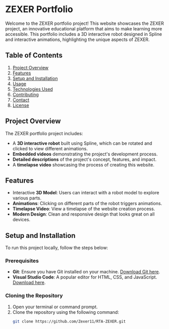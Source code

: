 # ZEXER Portfolio

Welcome to the ZEXER portfolio project! This website showcases the ZEXER project, an innovative educational platform that aims to make learning more accessible. This portfolio includes a 3D interactive robot designed in Spline and interactive animations, highlighting the unique aspects of ZEXER.

## Table of Contents
1. [Project Overview](#project-overview)
2. [Features](#features)
3. [Setup and Installation](#setup-and-installation)
4. [Usage](#usage)
5. [Technologies Used](#technologies-used)
6. [Contributing](#contributing)
7. [Contact](#contact)
8. [License](#license)

## Project Overview

The ZEXER portfolio project includes:
- A **3D interactive robot** built using Spline, which can be rotated and clicked to view different animations.
- **Embedded videos** demonstrating the project's development process.
- **Detailed descriptions** of the project's concept, features, and impact.
- A **timelapse video** showcasing the process of creating this website.

## Features
- Interactive **3D Model**: Users can interact with a robot model to explore various parts.
- **Animations**: Clicking on different parts of the robot triggers animations.
- **Timelapse Video**: View a timelapse of the website creation process.
- **Modern Design**: Clean and responsive design that looks great on all devices.

## Setup and Installation

To run this project locally, follow the steps below:

### Prerequisites
- **Git**: Ensure you have Git installed on your machine. [Download Git here](https://git-scm.com/downloads).
- **Visual Studio Code**: A popular editor for HTML, CSS, and JavaScript. [Download here](https://code.visualstudio.com/).

### Cloning the Repository
1. Open your terminal or command prompt.
2. Clone the repository using the following command:
   ```bash
   git clone https://github.com/Zexer11/RTA-ZEXER.git
